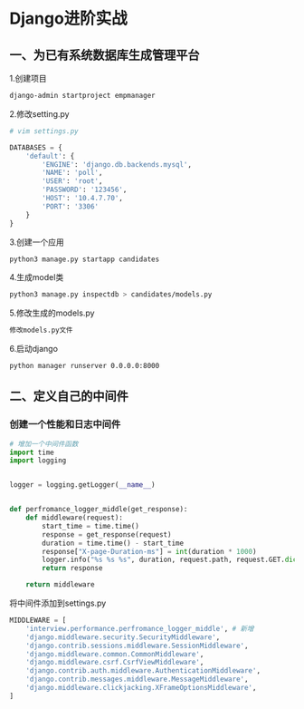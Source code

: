 # Django进阶实战

## 一、为已有系统数据库生成管理平台

1.创建项目

```bash
django-admin startproject empmanager
```

2.修改setting.py

```python
# vim settings.py

DATABASES = {
    'default': {
        'ENGINE': 'django.db.backends.mysql',
        'NAME': 'poll',
        'USER': 'root',
        'PASSWORD': '123456',
        'HOST': '10.4.7.70',
        'PORT': '3306'
    }
}
```

3.创建一个应用

```bash
python3 manage.py startapp candidates
```

4.生成model类

```bash
python3 manage.py inspectdb > candidates/models.py
```

5.修改生成的models.py

```bash
修改models.py文件
```

6.启动django

```bash
python manager runserver 0.0.0.0:8000
```

## 二、定义自己的中间件

### 创建一个性能和日志中间件

```python
# 增加一个中间件函数
import time
import logging


logger = logging.getLogger(__name__)


def perfromance_logger_middle(get_response):
    def middleware(request):
        start_time = time.time()
        response = get_response(request)
        duration = time.time() - start_time
        response["X-page-Duration-ms"] = int(duration * 1000)
        logger.info("%s %s %s", duration, request.path, request.GET.dict())
        return response

    return middleware
```

将中间件添加到settings.py

```python
MIDDLEWARE = [
    'interview.performance.perfromance_logger_middle', # 新增
    'django.middleware.security.SecurityMiddleware',
    'django.contrib.sessions.middleware.SessionMiddleware',
    'django.middleware.common.CommonMiddleware',
    'django.middleware.csrf.CsrfViewMiddleware',
    'django.contrib.auth.middleware.AuthenticationMiddleware',
    'django.contrib.messages.middleware.MessageMiddleware',
    'django.middleware.clickjacking.XFrameOptionsMiddleware',
]
```
